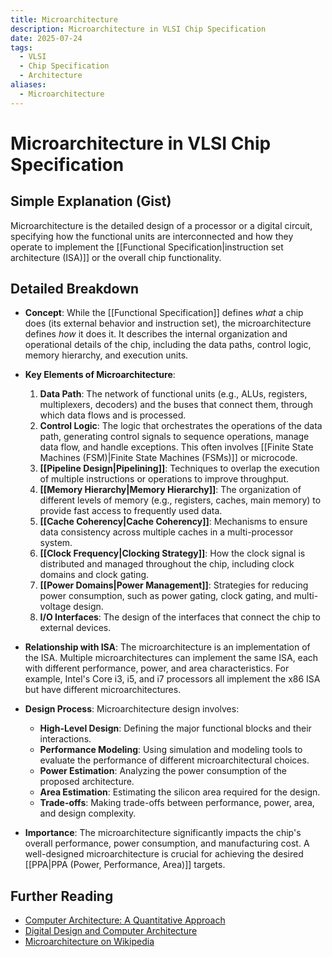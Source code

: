 ```yaml
---
title: Microarchitecture
description: Microarchitecture in VLSI Chip Specification
date: 2025-07-24
tags:
  - VLSI
  - Chip Specification
  - Architecture
aliases:
  - Microarchitecture
---
```


# Microarchitecture in VLSI Chip Specification

## Simple Explanation (Gist)
Microarchitecture is the detailed design of a processor or a digital circuit, specifying how the functional units are interconnected and how they operate to implement the [[Functional Specification|instruction set architecture (ISA)]] or the overall chip functionality.

## Detailed Breakdown

*   **Concept**: While the [[Functional Specification]] defines *what* a chip does (its external behavior and instruction set), the microarchitecture defines *how* it does it. It describes the internal organization and operational details of the chip, including the data paths, control logic, memory hierarchy, and execution units.

*   **Key Elements of Microarchitecture**: 
    1.  **Data Path**: The network of functional units (e.g., ALUs, registers, multiplexers, decoders) and the buses that connect them, through which data flows and is processed.
    2.  **Control Logic**: The logic that orchestrates the operations of the data path, generating control signals to sequence operations, manage data flow, and handle exceptions. This often involves [[Finite State Machines (FSM)|Finite State Machines (FSMs)]] or microcode.
    3.  **[[Pipeline Design|Pipelining]]**: Techniques to overlap the execution of multiple instructions or operations to improve throughput.
    4.  **[[Memory Hierarchy|Memory Hierarchy]]**: The organization of different levels of memory (e.g., registers, caches, main memory) to provide fast access to frequently used data.
    5.  **[[Cache Coherency|Cache Coherency]]**: Mechanisms to ensure data consistency across multiple caches in a multi-processor system.
    6.  **[[Clock Frequency|Clocking Strategy]]**: How the clock signal is distributed and managed throughout the chip, including clock domains and clock gating.
    7.  **[[Power Domains|Power Management]]**: Strategies for reducing power consumption, such as power gating, clock gating, and multi-voltage design.
    8.  **I/O Interfaces**: The design of the interfaces that connect the chip to external devices.

*   **Relationship with ISA**: The microarchitecture is an implementation of the ISA. Multiple microarchitectures can implement the same ISA, each with different performance, power, and area characteristics. For example, Intel's Core i3, i5, and i7 processors all implement the x86 ISA but have different microarchitectures.

*   **Design Process**: Microarchitecture design involves:
    *   **High-Level Design**: Defining the major functional blocks and their interactions.
    *   **Performance Modeling**: Using simulation and modeling tools to evaluate the performance of different microarchitectural choices.
    *   **Power Estimation**: Analyzing the power consumption of the proposed architecture.
    *   **Area Estimation**: Estimating the silicon area required for the design.
    *   **Trade-offs**: Making trade-offs between performance, power, area, and design complexity.

*   **Importance**: The microarchitecture significantly impacts the chip's overall performance, power consumption, and manufacturing cost. A well-designed microarchitecture is crucial for achieving the desired [[PPA|PPA (Power, Performance, Area)]] targets.

## Further Reading

*   [Computer Architecture: A Quantitative Approach](https://www.amazon.com/Computer-Architecture-Quantitative-Approach-Morgan/dp/012383872X)
*   [Digital Design and Computer Architecture](https://www.amazon.com/Digital-Design-Computer-Architecture-Harris/dp/0123944244)
*   [Microarchitecture on Wikipedia](https://en.wikipedia.org/wiki/Microarchitecture)